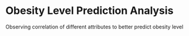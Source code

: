 # Obesity Level Prediction Analysis 

Observing correlation of different attributes to better predict obesity level
